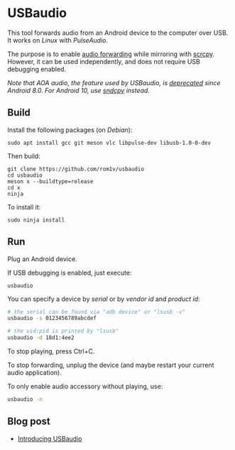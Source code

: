 # USBaudio

This tool forwards audio from an Android device to the computer over USB. It
works on _Linux_ with _PulseAudio_.

The purpose is to enable [audio forwarding][issue14] while mirroring with
[scrcpy]. However, it can be used independently, and does not require USB
debugging enabled.

_Note that AOA audio, the feature used by USBaudio, is [deprecated] since
Android 8.0. For Android 10, use [sndcpy] instead._

[deprecated]: https://source.android.com/devices/accessories/aoa2

[issue14]: https://github.com/Genymobile/scrcpy/issues/14
[scrcpy]: https://github.com/Genymobile/scrcpy
[sndcpy]: https://github.com/rom1v/sndcpy

## Build

Install the following packages (on _Debian_):

    sudo apt install gcc git meson vlc libpulse-dev libusb-1.0-0-dev

Then build:

    git clone https://github.com/rom1v/usbaudio
    cd usbaudio
    meson x --buildtype=release
    cd x
    ninja

To install it:

    sudo ninja install


## Run

Plug an Android device.

If USB debugging is enabled, just execute:

```
usbaudio
```

You can specify a device by _serial_ or by _vendor id_ and _product id_:


```bash
# the serial can be found via "adb device" or "lsusb -v"
usbaudio -s 0123456789abcdef

# the vid:pid is printed by "lsusb"
usbaudio -d 18d1:4ee2
```

To stop playing, press Ctrl+C.

To stop forwarding, unplug the device (and maybe restart your current audio
application).

To only enable audio accessory without playing, use:

```bash
usbaudio -n
```

## Blog post

 - [Introducing USBaudio][blogpost]

[blogpost]: https://blog.rom1v.com/2019/06/introducing-usbaudio/
